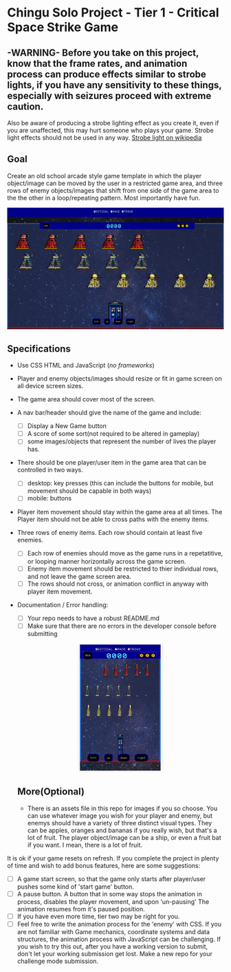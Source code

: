 
 
# Chingu Solo Project - Tier 1 - Critical Space Strike Game

## -WARNING- Before you take on this project, know that the frame rates, and animation process can produce effects similar to strobe lights,  if you have any sensitivity to these things, especially with seizures proceed with extreme caution.
Also be aware of producing a strobe lighting effect as you create it, even if you are unaffected, this may hurt someone who plays your game. Strobe light effects should not be used in any way. 
[Strobe light on wikipedia](https://en.wikipedia.org/wiki/Strobe_light)


## Goal
Create an old school arcade style game template in which the player object/image can be moved by the user in a restricted game area, and three rows of enemy objects/images that shift from one side of the game area to the the other in a loop/repeating pattern.
Most importantly have fun.

<p align="center">
  
![Gif of project running.](CSS-vid-1-xu3j1u.gif)

  </p>

## Specifications
* Use CSS HTML and JavaScript (*no frameworks*)
* Player and enemy objects/images should resize or fit in game screen on all device screen sizes. 
* The game area should cover most of the screen.  
* A nav bar/header should give the name of the game and include:
   - [ ] Display a New Game button
   - [ ] A score of some sort(not required to be altered in gameplay)
   - [ ] some images/objects that represent the number of lives the player has.
* There should be one player/user item in the game area that can be controlled in two ways.  
   - [ ] desktop: key presses (this can include the buttons for mobile, but movement should be capable in both ways)
   - [ ] mobile: buttons
 
* Player item movement should stay within the game area at all times. The Player item should not be able to cross paths with the enemy items.
* Three rows of enemy items. Each row should contain at least five enemies.
   - [ ] Each row of enemies should move as the game runs in a repetatitive, or looping manner horizontally across the game screen.
   - [ ] Enemy item movement should be restricted to thier individual rows, and not leave the game screen area. 
   - [ ] The rows should not cross, or animation conflict in anyway with player item movement.
* Documentation / Error handling: 
   - [ ] Your repo needs to have a robust README.md
   - [ ] Make sure that there are no errors in the developer console before submitting
 
  <p align="center">
  <img src="CSS_moble_view.JPG" width="200" height="300"/>
  </p>
  
  ## More(Optional)
  
  * There is an assets file in this repo for images if you so choose.  You can use whatever image you wish for your player and enemy, but enemys should have a variety of three distinct visual types.  They can be apples, oranges and bananas if you really wish, but that's a lot of fruit. The player object/image can be a ship, or even a fruit bat if you want.  I mean, there is a lot of fruit. 
  
 It is ok if your game resets on refresh.  If you complete the project in plenty of time and wish to add bonus features, here are some suggestions:
 
 - [ ] A game start screen, so that the game only starts after player/user pushes some kind of 'start game' button.
 - [ ] A pause button.   A button that in some way stops the animation in process, disables the player movement, and upon 'un-pausing' The animation resumes from it's paused position. 
 - [ ] If you have even more time, tier two may be right for you.  
 - [ ] Feel free to write the animation process for the 'enemy' with CSS. If you are not familiar with Game mechanics, coordinate systems and data structures, the animation process with JavaScript can be challenging.  If you wish to try this out, after you have a working version to submit, don't let your working submission get lost.  Make a new repo for your challenge mode submission.
